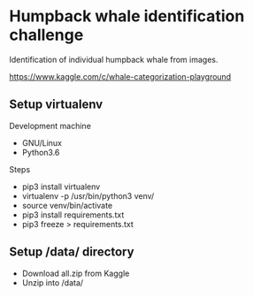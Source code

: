 
# Humpback whale identification challenge

Identification of individual humpback whale from images.

https://www.kaggle.com/c/whale-categorization-playground

## Setup virtualenv
Development machine
 * GNU/Linux
 * Python3.6

Steps
 * pip3 install virtualenv
 * virtualenv -p /usr/bin/python3 venv/
 * source venv/bin/activate
 * pip3 install requirements.txt
 * pip3 freeze > requirements.txt

## Setup /data/ directory
 * Download all.zip from Kaggle
 * Unzip into /data/

